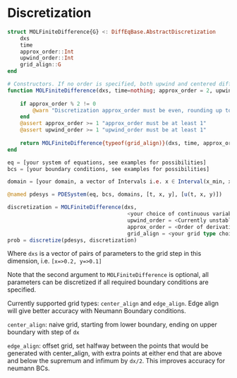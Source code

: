 # Discretization
```julia
struct MOLFiniteDifference{G} <: DiffEqBase.AbstractDiscretization
    dxs
    time
    approx_order::Int
    upwind_order::Int
    grid_align::G
end

# Constructors. If no order is specified, both upwind and centered differences will be 2nd order
function MOLFiniteDifference(dxs, time=nothing; approx_order = 2, upwind_order = 1, grid_align=CenterAlignedGrid())
    
    if approx_order % 2 != 0
        @warn "Discretization approx_order must be even, rounding up to $(approx_order+1)"
    end
    @assert approx_order >= 1 "approx_order must be at least 1"
    @assert upwind_order >= 1 "upwind_order must be at least 1"
    
    return MOLFiniteDifference{typeof(grid_align)}(dxs, time, approx_order, upwind_order, grid_align)
end
```

```julia
eq = [your system of equations, see examples for possibilities]
bcs = [your boundary conditions, see examples for possibilities]

domain = [your domain, a vector of Intervals i.e. x ∈ Interval(x_min, x_max)]

@named pdesys = PDESystem(eq, bcs, domains, [t, x, y], [u(t, x, y)])

discretization = MOLFiniteDifference(dxs, 
                                      <your choice of continuous variable, usually time>; 
                                      upwind_order = <Currently unstable at any value other than 1>, 
                                      approx_order = <Order of derivative approximation, starting from 2> 
                                      grid_align = <your grid type choice>)
prob = discretize(pdesys, discretization)
```
Where `dxs` is a vector of pairs of parameters to the grid step in this dimension, i.e. `[x=>0.2, y=>0.1]`

Note that the second argument to `MOLFiniteDifference` is optional, all parameters can be discretized if all required boundary conditions are specified.

Currently supported grid types: `center_align` and `edge_align`. Edge align will give better accuracy with Neumann Boundary conditions.

`center_align`: naive grid, starting from lower boundary, ending on upper boundary with step of `dx`

`edge_align`: offset grid, set halfway between the points that would be generated with center_align, with extra points at either end that are above and below the supremum and infimum by `dx/2`. This improves accuracy for neumann BCs.
